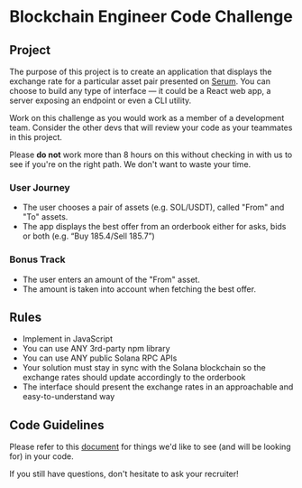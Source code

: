 # Blockchain Engineer Code Challenge

## Project

The purpose of this project is to create an application that displays the exchange rate for a particular asset pair presented on [Serum](https://www.projectserum.com). You can choose to build any type of interface — it could be a React web app, a server exposing an endpoint or even a CLI utility.

Work on this challenge as you would work as a member of a development team. Consider the other devs that will review your code as your teammates in this project.

Please **do not** work more than 8 hours on this without checking in with us to see if you're on the right path. We don't want to waste your time.

### User Journey

- The user chooses a pair of assets (e.g. SOL/USDT), called "From" and "To" assets.
- The app displays the best offer from an orderbook either for asks, bids or both (e.g. “Buy 185.4/Sell 185.7”)

### Bonus Track

- The user enters an amount of the "From" asset.
- The amount is taken into account when fetching the best offer.

## Rules

 - Implement in JavaScript
 - You can use ANY 3rd-party npm library
 - You can use ANY public Solana RPC APIs
 - Your solution must stay in sync with the Solana blockchain so the exchange rates should update accordingly to the orderbook
 - The interface should present the exchange rates in an approachable and easy-to-understand way

## Code Guidelines

Please refer to this [document](https://github.com/ExodusMovementInterviews/exodus-hiring-code-guidelines) for things we'd like to see (and will be looking for) in your code.

If you still have questions, don't hesitate to ask your recruiter!
